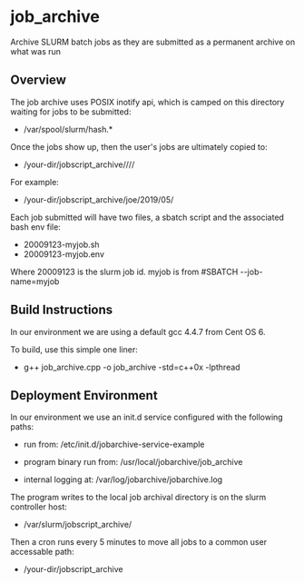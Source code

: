 # job_archive

Archive SLURM batch jobs as they are submitted as a permanent archive on what was run

## Overview

The job archive uses POSIX inotify api, which is camped on this directory waiting for jobs to be submitted:
 - /var/spool/slurm/hash.*

Once the jobs show up, then the user's jobs are ultimately copied to:
 - /your-dir/jobscript_archive/<userid>/<year>/<month>/

For example:
 - /your-dir/jobscript_archive/joe/2019/05/

Each job submitted will have two files, a sbatch script and the associated bash env file:
 - 20009123-myjob.sh
 - 20009123-myjob.env

Where 20009123 is the slurm job id.
myjob is from #SBATCH --job-name=myjob 

## Build Instructions

In our environment we are using a default gcc 4.4.7 from Cent OS 6.

To build, use this simple one liner:

 - g++ job_archive.cpp -o job_archive -std=c++0x -lpthread

## Deployment Environment

In our environment we use an init.d service configured with the following paths:

 - run from: /etc/init.d/jobarchive-service-example

 - program binary run from: /usr/local/jobarchive/job_archive

 - internal logging at: /var/log/jobarchive/jobarchive.log

The program writes to the local job archival directory is on the slurm controller host:
 - /var/slurm/jobscript_archive/

Then a cron runs every 5 minutes to move all jobs to a common user accessable path:
 - /your-dir/jobscript_archive


